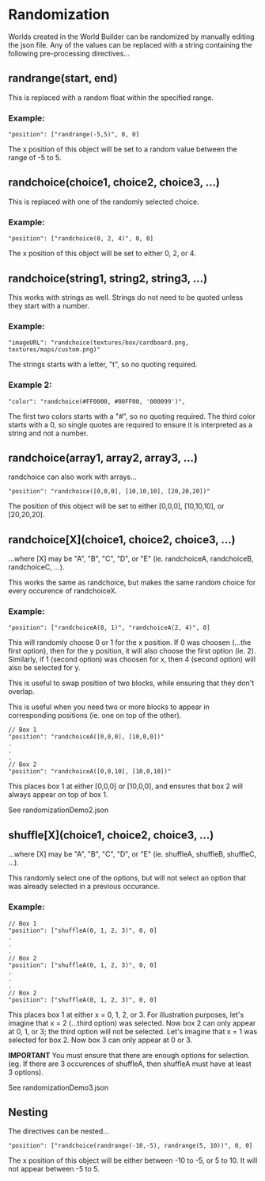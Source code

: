 # Randomization

Worlds created in the World Builder can be randomized by manually editing the json file.
Any of the values can be replaced with a string containing the following pre-processing directives...

## randrange(start, end)

This is replaced with a random float within the specified range.

### Example:

```
"position": ["randrange(-5,5)", 0, 0]
```

The x position of this object will be set to a random value between the range of -5 to 5.

## randchoice(choice1, choice2, choice3, ...)

This is replaced with one of the randomly selected choice.

### Example:

```
"position": ["randchoice(0, 2, 4)", 0, 0]
```

The x position of this object will be set to either 0, 2, or 4.

## randchoice(string1, string2, string3, ...)

This works with strings as well.
Strings do not need to be quoted unless they start with a number.

### Example:

```
"imageURL": "randchoice(textures/box/cardboard.png, textures/maps/custom.png)"
```

The strings starts with a letter, "t", so no quoting required.

### Example 2:

```
"color": "randchoice(#FF0000, #00FF00, '000099')",
```

The first two colors starts with a "#", so no quoting required.
The third color starts with a 0, so single quotes are required to ensure it is interpreted as a string and not a number.

## randchoice(array1, array2, array3, ...)

randchoice can also work with arrays...

```
"position": "randchoice([0,0,0], [10,10,10], [20,20,20])"
```

The position of this object will be set to either [0,0,0], [10,10,10], or [20,20,20].

## randchoice[X](choice1, choice2, choice3, ...)

...where [X] may be "A", "B", "C", "D", or "E" (ie. randchoiceA, randchoiceB, randchoiceC, ...).

This works the same as randchoice, but makes the same random choice for every occurence of randchoiceX.

### Example:

```
"position": ["randchoiceA(0, 1)", "randchoiceA(2, 4)", 0]
```

This will randomly choose 0 or 1 for the x position.
If 0 was choosen (...the first option), then for the y position, it will also choose the first option (ie. 2).
Similarly, if 1 (second option) was choosen for x, then 4 (second option) will also be selected for y.

This is useful to swap position of two blocks, while ensuring that they don't overlap.

This is useful when you need two or more blocks to appear in corresponding positions (ie. one on top of the other).

```
// Box 1
"position": "randchoiceA([0,0,0], [10,0,0])"
.
.
.
// Box 2
"position": "randchoiceA([0,0,10], [10,0,10])"
```

This places box 1 at either [0,0,0] or [10,0,0], and ensures that box 2 will always appear on top of box 1.

See randomizationDemo2.json

## shuffle[X](choice1, choice2, choice3, ...)

...where [X] may be "A", "B", "C", "D", or "E" (ie. shuffleA, shuffleB, shuffleC, ...).

This randomly select one of the options, but will not select an option that was already selected in a previous occurance.

### Example:

```
// Box 1
"position": ["shuffleA(0, 1, 2, 3)", 0, 0]
.
.
.
// Box 2
"position": ["shuffleA(0, 1, 2, 3)", 0, 0]
.
.
.
// Box 2
"position": ["shuffleA(0, 1, 2, 3)", 0, 0]
```

This places box 1 at either x = 0, 1, 2, or 3.
For illustration purposes, let's imagine that x = 2 (...third option) was selected.
Now box 2 can only appear at 0, 1, or 3; the third option will not be selected.
Let's imagine that x = 1 was selected for box 2.
Now box 3 can only appear at 0 or 3.

**IMPORTANT** You must ensure that there are enough options for selection.
(eg. If there are 3 occurences of shuffleA, then shuffleA must have at least 3 options).

See randomizationDemo3.json

## Nesting

The directives can be nested...

```
"position": ["randchoice(randrange(-10,-5), randrange(5, 10))", 0, 0]
```

The x position of this object will be either between -10 to -5, or 5 to 10. It will not appear between -5 to 5.